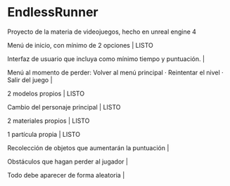 # EndlessRunner
Proyecto de la materia de videojuegos, hecho en unreal engine 4

Menú de inicio, con mínimo de 2 opciones | LISTO

Interfaz de usuario que incluya como mínimo tiempo y puntuación.  |

Menú al momento de perder: Volver al menú principal · Reintentar el nivel · Salir del juego  |

2 modelos propios  | LISTO

Cambio del personaje principal  | LISTO

2 materiales propios  | LISTO

1 partícula propia  | LISTO

Recolección de objetos que aumentarán la puntuación  |

Obstáculos que hagan perder al jugador  |

Todo debe aparecer de forma aleatoria   |
